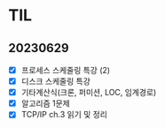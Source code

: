 # TIL

## 20230629

- [x]  프로세스 스케줄링 특강 (2)
- [x]  디스크 스케줄링 특강
- [x]  기타계산식(크론, 퍼미션, LOC, 임계경로)
- [x]  알고리즘 1문제
- [x]  TCP/IP ch.3 읽기 및 정리